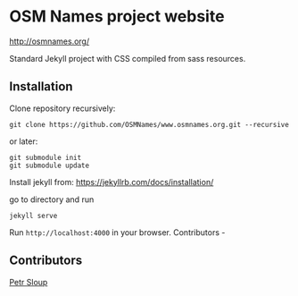 # OSM Names project website

http://osmnames.org/

Standard Jekyll project with CSS compiled from sass resources.

## Installation
Clone repository recursively:
```
git clone https://github.com/OSMNames/www.osmnames.org.git --recursive
```
or later:
```
git submodule init
git submodule update
```

Install jekyll from:
https://jekyllrb.com/docs/installation/


go to directory and run
```
jekyll serve
```
Run ```http://localhost:4000``` in your browser.
Contributors -  
## Contributors 
[Petr Sloup](https://github.com/petrsloup)
